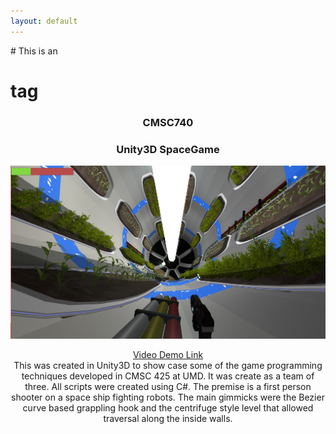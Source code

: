 ```yaml
---
layout: default
---
```



<div align="left">
  # This is an <h1> tag
</div>
<div align="center">
  <h3 id="740"> CMSC740 </h3>
  
  <h3 id="425"> Unity3D SpaceGame </h3>
  <img src="images/425/4.jpg" alt="centrifuge">
  <p>
    <a href="https://www.youtube.com/watch?v=S0BBw31RJLE&t=6s">Video Demo Link</a> 
    </br>
    This was created in Unity3D to show case some of the game programming techniques developed in CMSC 425 at UMD. 
    It was create as a team of three. All scripts were created using C#. The premise is a first person shooter on a space ship fighting 
    robots. The main gimmicks were the Bezier curve based grappling hook and the centrifuge style level that allowed traversal along the       inside walls. 
  </p>
</div>

